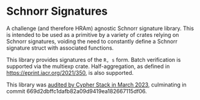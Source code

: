 # Schnorr Signatures

A challenge (and therefore HRAm) agnostic Schnorr signature library. This is
intended to be used as a primitive by a variety of crates relying on Schnorr
signatures, voiding the need to constantly define a Schnorr signature struct
with associated functions.

This library provides signatures of the `R, s` form. Batch verification is
supported via the multiexp crate. Half-aggregation, as defined in
https://eprint.iacr.org/2021/350, is also supported.

This library was
[audited by Cypher Stack in March 2023](https://github.com/serai-dex/serai/raw/74924095e1a0f266b58181b539d9e74fa35dc37a/audits/Cypher%20Stack%20crypto%20March%202023/Audit.pdf),
culminating in commit 669d2dbffc1dafb82a09d9419ea182667115df06.
